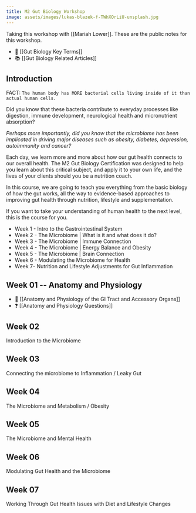 ```yaml
---
title: M2 Gut Biology Workshop
image: assets/images/lukas-blazek-f-TWhXOrLiU-unsplash.jpg
---
```


Taking this workshop with [[Mariah Lower]]. These are the public notes for this workshop.


- 🔑 [[Gut Biology Key Terms]]
- 📚 [[Gut Biology Related Articles]]

## Introduction
FACT: `The human body has MORE bacterial cells living inside of it than actual human cells.`

Did you know that these bacteria contribute to everyday processes like digestion, immune development, neurological health and micronutrient absorption?

*Perhaps more importantly, did you know that the microbiome has been implicated in driving major diseases such as obesity, diabetes, depression, autoimmunity and cancer?*

Each day, we learn more and more about how our gut health connects to our overall health. The M2 Gut Biology Certification was designed to help you learn about this critical subject, and apply it to your own life, and the lives of your clients should you be a nutrition coach.

In this course, we are going to teach you everything from the basic biology of how the gut works, all the way to evidence-based approaches to improving gut health through nutrition, lifestyle and supplementation.

If you want to take your understanding of human health to the next level, this is the course for you.


- Week 1 - Intro to the Gastrointestinal System
- Week 2 - The Microbiome | What is it and what does it do?
- Week 3 - The Microbiome | Immune Connection
- Week 4 - The Microbiome | Energy Balance and Obesity
- Week 5 - The Microbiome | Brain Connection
- Week 6 - Modulating the Microbiome for Health
- Week 7- Nutrition and Lifestyle Adjustments for Gut Inflammation
  
## Week 01 -- Anatomy and Physiology

- 📝 [[Anatomy and Physiology of the GI Tract and Accessory Organs]]
- ❓ [[Anatomy and Physiology Questions]]

## Week 02 
 Introduction to the Microbiome
## Week 03
 Connecting the microbiome to Inflammation / Leaky Gut
## Week 04
 The Microbiome and Metabolism / Obesity
## Week 05
 The Microbiome and Mental Health
## Week 06
 Modulating Gut Health and the Microbiome
## Week 07
 Working Through Gut Health Issues with Diet and Lifestyle Changes

